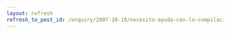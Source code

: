 ```yaml
---
layout: refresh
refresh_to_post_id: /enquiry/2007-10-18/necesito-ayuda-con-la-compilacion-en-emacs
---
```

